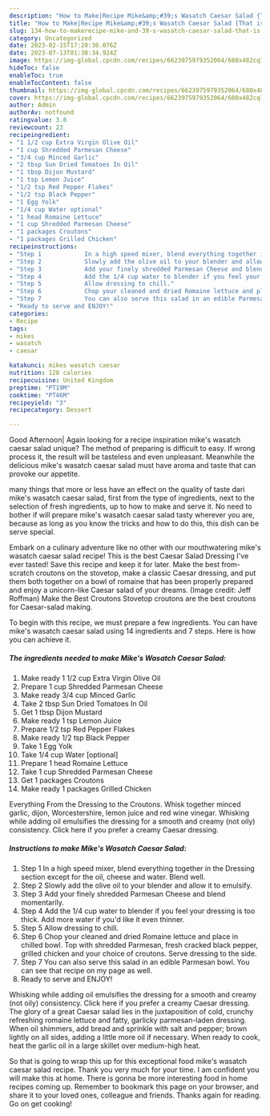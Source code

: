```yaml
---
description: "How to Make|Recipe Mike&amp;#39;s Wasatch Caesar Salad {That is Simple"
title: "How to Make|Recipe Mike&amp;#39;s Wasatch Caesar Salad {That is Simple"
slug: 134-how-to-makerecipe-mike-and-39-s-wasatch-caesar-salad-that-is-simple
category: Uncategorized
date: 2023-02-15T17:20:30.076Z
date: 2023-07-13T01:38:34.924Z
image: https://img-global.cpcdn.com/recipes/6623975979352064/680x482cq70/mikes-wasatch-caesar-salad-recipe-main-photo.jpg
hideToc: false
enableToc: true
enableTocContent: false
thumbnail: https://img-global.cpcdn.com/recipes/6623975979352064/680x482cq70/mikes-wasatch-caesar-salad-recipe-main-photo.jpg
cover: https://img-global.cpcdn.com/recipes/6623975979352064/680x482cq70/mikes-wasatch-caesar-salad-recipe-main-photo.jpg
author: Admin
authorAv: notfound
ratingvalue: 3.8
reviewcount: 23
recipeingredient:
- "1 1/2 cup Extra Virgin Olive Oil"
- "1 cup Shredded Parmesan Cheese"
- "3/4 cup Minced Garlic"
- "2 tbsp Sun Dried Tomatoes In Oil"
- "1 tbsp Dijon Mustard"
- "1 tsp Lemon Juice"
- "1/2 tsp Red Pepper Flakes"
- "1/2 tsp Black Pepper"
- "1 Egg Yolk"
- "1/4 cup Water optional"
- "1 head Romaine Lettuce"
- "1 cup Shredded Parmesan Cheese"
- "1 packages Croutons"
- "1 packages Grilled Chicken"
recipeinstructions:
- "Step 1            In a high speed mixer, blend everything together in the Dressing section except for the oil, cheese and water. Blend well."
- "Step 2            Slowly add the olive oil to your blender and allow it to emulsify."
- "Step 3            Add your finely shredded Parmesan Cheese and blend momentarily."
- "Step 4            Add the 1/4 cup water to blender if you feel your dressing is too thick. Add more water if you&#39;d like it even thinner."
- "Step 5            Allow dressing to chill."
- "Step 6            Chop your cleaned and dried Romaine lettuce and place in chilled bowl. Top with shredded Parmesan, fresh cracked black pepper, grilled chicken and your choice of croutons. Serve dressing to the side."
- "Step 7            You can also serve this salad in an edible Parmesan bowl. You can see that recipe on my page as well."
- "Ready to serve and ENJOY!"
categories:
- Recipe
tags:
- mikes
- wasatch
- caesar

katakunci: mikes wasatch caesar 
nutrition: 128 calories
recipecuisine: United Kingdom
preptime: "PT19M"
cooktime: "PT46M"
recipeyield: "3"
recipecategory: Dessert

---
```



Good Afternoon| Again looking for a recipe inspiration mike&#39;s wasatch caesar salad unique? The method of preparing is difficult to easy. If wrong process it, the result will be tasteless and even unpleasant. Meanwhile the delicious mike&#39;s wasatch caesar salad must have aroma and taste that can provoke our appetite.






many things that more or less have an effect on the quality of taste dari mike&#39;s wasatch caesar salad, first from the type of ingredients, next to the selection of fresh ingredients, up to how to make and serve it. No need to bother if will prepare mike&#39;s wasatch caesar salad tasty wherever you are, because as long as you know the tricks and how to do this, this dish can be serve special.


Embark on a culinary adventure like no other with our mouthwatering mike&#39;s wasatch caesar salad recipe! This is the best Caesar Salad Dressing I&#39;ve ever tasted! Save this recipe and keep it for later. Make the best from-scratch croutons on the stovetop, make a classic Caesar dressing, and put them both together on a bowl of romaine that has been properly prepared and enjoy a unicorn-like Caesar salad of your dreams. (Image credit: Jeff Roffman) Make the Best Croutons Stovetop croutons are the best croutons for Caesar-salad making.


To begin with this recipe, we must prepare a few ingredients. You can have mike&#39;s wasatch caesar salad using 14 ingredients and 7 steps. Here is how you can achieve it.

<!--inarticleads1-->

##### The ingredients needed to make Mike&#39;s Wasatch Caesar Salad:

1. Make ready 1 1/2 cup Extra Virgin Olive Oil
1. Prepare 1 cup Shredded Parmesan Cheese
1. Make ready 3/4 cup Minced Garlic
1. Take 2 tbsp Sun Dried Tomatoes In Oil
1. Get 1 tbsp Dijon Mustard
1. Make ready 1 tsp Lemon Juice
1. Prepare 1/2 tsp Red Pepper Flakes
1. Make ready 1/2 tsp Black Pepper
1. Take 1 Egg Yolk
1. Take 1/4 cup Water [optional]
1. Prepare 1 head Romaine Lettuce
1. Take 1 cup Shredded Parmesan Cheese
1. Get 1 packages Croutons
1. Make ready 1 packages Grilled Chicken


Everything From the Dressing to the Croutons. Whisk together minced garlic, dijon, Worcestershire, lemon juice and red wine vinegar. Whisking while adding oil emulsifies the dressing for a smooth and creamy (not oily) consistency. Click here if you prefer a creamy Caesar dressing. 

<!--inarticleads2-->

##### Instructions to make Mike&#39;s Wasatch Caesar Salad:

1. Step 1            In a high speed mixer, blend everything together in the Dressing section except for the oil, cheese and water. Blend well.
1. Step 2            Slowly add the olive oil to your blender and allow it to emulsify.
1. Step 3            Add your finely shredded Parmesan Cheese and blend momentarily.
1. Step 4            Add the 1/4 cup water to blender if you feel your dressing is too thick. Add more water if you&#39;d like it even thinner.
1. Step 5            Allow dressing to chill.
1. Step 6            Chop your cleaned and dried Romaine lettuce and place in chilled bowl. Top with shredded Parmesan, fresh cracked black pepper, grilled chicken and your choice of croutons. Serve dressing to the side.
1. Step 7            You can also serve this salad in an edible Parmesan bowl. You can see that recipe on my page as well.
1. Ready to serve and ENJOY!

Whisking while adding oil emulsifies the dressing for a smooth and creamy (not oily) consistency. Click here if you prefer a creamy Caesar dressing. The glory of a great Caesar salad lies in the juxtaposition of cold, crunchy refreshing romaine lettuce and fatty, garlicky parmesan-laden dressing. When oil shimmers, add bread and sprinkle with salt and pepper; brown lightly on all sides, adding a little more oil if necessary. When ready to cook, heat the garlic oil in a large skillet over medium-high heat. 

So that is going to wrap this up for this exceptional food mike&#39;s wasatch caesar salad recipe. Thank you very much for your time. I am confident you will make this at home. There is gonna be more interesting food in home recipes coming up. Remember to bookmark this page on your browser, and share it to your loved ones, colleague and friends. Thanks again for reading. Go on get cooking!
